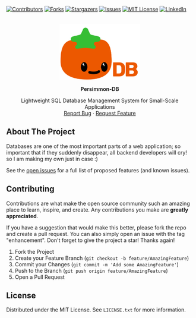 <a name="readme-top"></a>

[![Contributors][contributors-shield]][contributors-url]
[![Forks][forks-shield]][forks-url]
[![Stargazers][stars-shield]][stars-url]
[![Issues][issues-shield]][issues-url]
[![MIT License][license-shield]][license-url]
[![LinkedIn][linkedin-shield]][linkedin-url]

<!-- PROJECT LOGO -->
<br />
<div align="center">
  <a href="https://github.com/mahanfarzaneh2000/">
    <img src="assets/Persimmon-db.png" alt="Persimmon - Database Management System" height="150">
  </a>
  
  **Persimmon-DB**
  
  <p align="center">
    Lightweight SQL Database Management System for Small-Scale Applications
    <br />
    <a href="https://github.com/mahanfarzaneh2000/persimmon-db/issues">Report Bug</a>
    ·
    <a href="https://github.com/mahanfarzaneh2000/persimmon-db/issues">Request Feature</a>
  </p>
</div>

## About The Project

Databases are one of the most important parts of a web application; so important that if they suddenly disappear, all backend developers will cry! so I am making my own just in case :)

See the [open issues](https://github.com/mahanfarzaneh2000/persimmon-db/issues) for a full list of proposed features (and known issues).


## Contributing

Contributions are what make the open source community such an amazing place to learn, inspire, and create. Any contributions you make are **greatly appreciated**.

If you have a suggestion that would make this better, please fork the repo and create a pull request. You can also simply open an issue with the tag "enhancement".
Don't forget to give the project a star! Thanks again!

1. Fork the Project
2. Create your Feature Branch (`git checkout -b feature/AmazingFeature`)
3. Commit your Changes (`git commit -m 'Add some AmazingFeature'`)
4. Push to the Branch (`git push origin feature/AmazingFeature`)
5. Open a Pull Request

## License

Distributed under the MIT License. See `LICENSE.txt` for more information.


[contributors-shield]: https://img.shields.io/github/contributors/mahanfarzaneh2000/persimmon-db.svg?style=for-the-badge
[contributors-url]: https://github.com/mahanfarzaneh2000/persimmon-db/graphs/contributors
[forks-shield]: https://img.shields.io/github/forks/mahanfarzaneh2000/persimmon-db.svg?style=for-the-badge
[forks-url]: https://github.com/mahanfarzaneh2000/persimmon-db/network/members
[stars-shield]: https://img.shields.io/github/stars/mahanfarzaneh2000/persimmon-db.svg?style=for-the-badge
[stars-url]: https://github.com/mahanfarzaneh2000/persimmon-db/stargazers
[issues-shield]: https://img.shields.io/github/issues/mahanfarzaneh2000/persimmon-db.svg?style=for-the-badge
[issues-url]: https://github.com/mahanfarzaneh2000/persimmon-db/issues
[license-shield]: https://img.shields.io/github/license/mahanfarzaneh2000/persimmon-db.svg?style=for-the-badge
[license-url]: https://github.com/mahanfarzaneh2000/persimmon-db/blob/master/LICENSE.txt
[linkedin-shield]: https://img.shields.io/badge/-LinkedIn-black.svg?style=for-the-badge&logo=linkedin&colorB=555
[linkedin-url]: https://linkedin.com/in/mahanfarzaneh
[product-screenshot]: assets/persimmon-db.png
